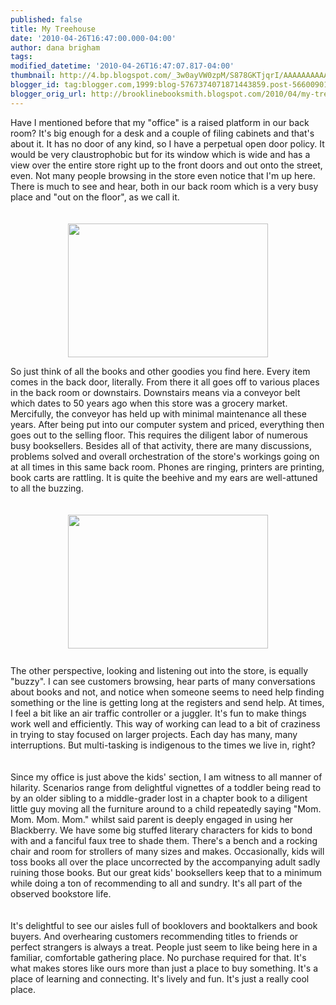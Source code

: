 ```yaml
---
published: false
title: My Treehouse
date: '2010-04-26T16:47:00.000-04:00'
author: dana brigham
tags: 
modified_datetime: '2010-04-26T16:47:07.817-04:00'
thumbnail: http://4.bp.blogspot.com/_3w0ayVW0zpM/S878GKTjqrI/AAAAAAAAAA8/j3DFV_EOAm0/s72-c/storefront+010.jpg
blogger_id: tag:blogger.com,1999:blog-5767374071871443859.post-5660090174241641983
blogger_orig_url: http://brooklinebooksmith.blogspot.com/2010/04/my-treehouse.html
---
```


Have I mentioned before that my "office" is a raised platform in our back room? It's big enough for a desk and a couple of filing cabinets and that's about it. It has no door of any kind, so I have a perpetual open door policy. It would be very claustrophobic but for its window which is wide and has a view over the entire store right up to the front doors and out onto the street, even. Not many people browsing in the store even notice that I'm up here. There is much to see and hear, both in our back room which is a very busy place and "out on the floor", as we call it.<br /><br /><br /><img style="TEXT-ALIGN: center; MARGIN: 0px auto 10px; WIDTH: 320px; DISPLAY: block; HEIGHT: 214px; CURSOR: hand" id="BLOGGER_PHOTO_ID_5462580580822788786" border="0" alt="" src="http://4.bp.blogspot.com/_3w0ayVW0zpM/S878GKTjqrI/AAAAAAAAAA8/j3DFV_EOAm0/s320/storefront+010.jpg" /> <div><div><div><div><div><div></div><div>So just think of all the books and other goodies you find here. Every item comes in the back door, literally. From there it all goes off to various places in the back room or downstairs. Downstairs means via a conveyor belt which dates to 50 years ago when this store was a grocery market. Mercifully, the conveyor has held up with minimal maintenance all these years. After being put into our computer system and priced, everything then goes out to the selling floor. This requires the diligent labor of numerous busy booksellers. Besides all of that activity, there are many discussions, problems solved and overall orchestration of the store's workings going on at all times in this same back room. Phones are ringing, printers are printing, book carts are rattling. It is quite the beehive and my ears are well-attuned to all the buzzing.<br /><br /><br /><img style="TEXT-ALIGN: center; MARGIN: 0px auto 10px; WIDTH: 320px; DISPLAY: block; HEIGHT: 214px; CURSOR: hand" id="BLOGGER_PHOTO_ID_5462580448642934962" border="0" alt="" src="http://1.bp.blogspot.com/_3w0ayVW0zpM/S877-d5bKLI/AAAAAAAAAA0/fiXe_QrytJ4/s320/storefront+016.jpg" /><br />The other perspective, looking and listening out into the store, is equally "buzzy". I can see customers browsing, hear parts of many conversations about books and not, and notice when someone seems to need help finding something or the line is getting long at the registers and send help. At times, I feel a bit like an air traffic controller or a juggler. It's fun to make things work well and efficiently. This way of working can lead to a bit of craziness in trying to stay focused on larger projects. Each day has many, many interruptions. But multi-tasking is indigenous to the times we live in, right?<br /></div><br /><div><br />Since my office is just above the kids' section, I am witness to all manner of hilarity. Scenarios range from delightful vignettes of a toddler being read to by an older sibling to a middle-grader lost in a chapter book to a diligent little guy moving all the furniture around to a child repeatedly saying "Mom. Mom. Mom. Mom." whilst said parent is deeply engaged in using her Blackberry. We have some big stuffed literary characters for kids to bond with and a fanciful faux tree to shade them. There's a bench and a rocking chair and room for strollers of many sizes and makes. Occasionally, kids will toss books all over the place uncorrected by the accompanying adult sadly ruining those books. But our great kids' booksellers keep that to a minimum while doing a ton of recommending to all and sundry. It's all part of the observed bookstore life. </div><br /><br /><div>It's delightful to see our aisles full of booklovers and booktalkers and book buyers. And overhearing customers recommending titles to friends or perfect strangers is always a treat. People just seem to like being here in a familiar, comfortable gathering place. No purchase required for that. It's what makes stores like ours more than just a place to buy something. It's a place of learning and connecting. It's lively and fun. It's just a really cool place.</div></div></div></div></div></div>